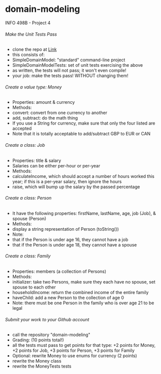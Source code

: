# domain-modeling
INFO 498B - Project 4

###### Make the Unit Tests Pass

 * clone the repo at [Link](https://bitbucket.org/TedNeward/uwsimpledomainmodel.git)
 * this consists of:
  * SimpleDomainModel: "standard" command-line project 
  * SimpleDomainModelTests: set of unit tests exercising the above
 * as written, the tests will not pass; it won't even compile! 
 * your job: make the tests pass! WITHOUT changing them!

###### Create a value type: Money
 * Properties: amount & currency
 * Methods:
  * convert: convert from one currency to another 
  * add, subtract: do the math thing
 * If you use a String for currency, make sure that only the four listed are accepted
 * Note that it is totally acceptable to add/subtract GBP to EUR or CAN

###### Create a class: Job
 * Properties: title & salary
 * Salaries can be either per-hour or per-year
 * Methods:
  * calculateIncome, which should accept a number of hours worked this year; if this is a per-year salary, then ignore the hours
  * raise, which will bump up the salary by the passed percentage

###### Create a class: Person
 * It have the following properties: firstName, lastName, age, job (Job), & spouse (Person)
 * Methods:
  * display a string representation of Person (toString())
 * Note: 
  * that if the Person is under age 16, they cannot have a job
  * that if the Person is under age 18, they cannot have a spouse

###### Create a class: Family
 * Properties: members (a collection of Persons)
 * Methods:
  * initializer: take two Persons, make sure they each have no spouse, set spouse to each other 
  * householdIncome: return the combined income of the entire family 
  * haveChild: add a new Person to the collection of age 0
 * Note: there must be one Person in the family who is over age 21 to be legal

###### Submit your work to your Github account

 * call the repository "domain-modeling"
 * Grading: (10 points total!)
  * all the tests must pass to get points for that type: +2 points for Money, +2 points for Job, +3 points for Person, +3 points for Family
 * Optional: rewrite Money to use enums for currency (2 points)
  * rewrite the Money class 
  * rewrite the MoneyTests tests
